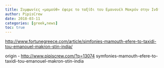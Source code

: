 ```yaml
---
title: Συμφωνίες «μαμούθ» έφερε το ταξίδι του Εμανουέλ Μακρόν στην Ινδία
author: PipisCrew
date: 2018-03-11
categories: [greek,news]
toc: true
---
```


http://www.fortunegreece.com/article/simfonies-mamouth-efere-to-taxidi-tou-emanouel-makron-stin-india/

origin - http://www.pipiscrew.com/?p=13074 symfonies-mamouth-efere-to-taxidi-tou-emanouel-makron-stin-india